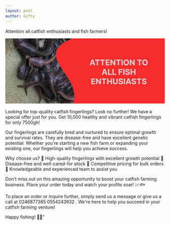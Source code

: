 ```yaml
---
layout: post
author: Gifty
---
```



Attention all catfish enthusiasts and fish farmers!

<img class="my-5 img-fluid text-center align-items-center" src="/assets/img/landimg.jpg" width="700px"/>


Looking for top-quality catfish fingerlings? Look no further! We have a special offer just for you. Get 10,000 healthy and vibrant catfish fingerlings for only 7500gh!


Our fingerlings are carefully bred and nurtured to ensure optimal growth and survival rates. They are disease-free and have excellent genetic potential. Whether you're starting a new fish farm or expanding your existing one, our fingerlings will help you achieve success.


Why choose us?
🔹 High-quality fingerlings with excellent growth potential
🔹 Disease-free and well-cared-for stock
🔹 Competitive pricing for bulk orders
🔹 Knowledgeable and experienced team to assist you


Don't miss out on this amazing opportunity to boost your catfish farming business. Place your order today and watch your profits soar! 📈🐟


To place an order or inquire further, simply send us a message or give us a <span class="fw-bold"> call at 0246877365 0554243932 </span>. We're here to help you succeed in your catfish farming venture!


Happy fishing! 🐠🎣"